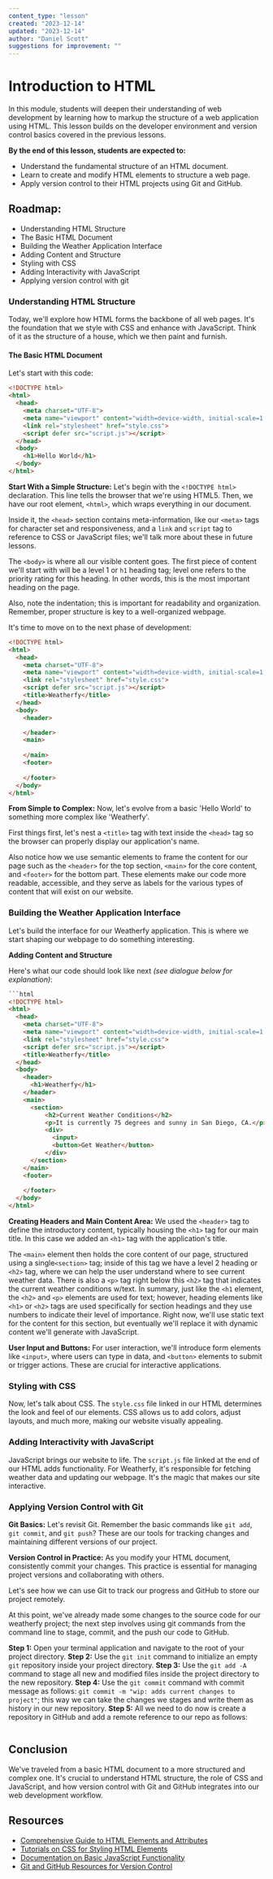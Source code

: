 ```yaml
---
content_type: "lesson"
created: "2023-12-14"
updated: "2023-12-14"
author: "Daniel Scott"
suggestions for improvement: ""
---
```


# Introduction to HTML

In this module, students will deepen their understanding of web development by learning how to markup the structure of a web application using HTML. This lesson builds on the developer environment and version control basics covered in the previous lessons.

**By the end of this lesson, students are expected to:**
- Understand the fundamental structure of an HTML document.
- Learn to create and modify HTML elements to structure a web page.
- Apply version control to their HTML projects using Git and GitHub.

## Roadmap:

- Understanding HTML Structure
- The Basic HTML Document
- Building the Weather Application Interface
- Adding Content and Structure
- Styling with CSS
- Adding Interactivity with JavaScript
- Applying version control with git

### Understanding HTML Structure
Today, we'll explore how HTML forms the backbone of all web pages. It's the foundation that we style with CSS and enhance with JavaScript. Think of it as the structure of a house, which we then paint and furnish.

#### The Basic HTML Document

Let's start with this code:

```html
<!DOCTYPE html>
<html>
  <head>
    <meta charset="UTF-8">
    <meta name="viewport" content="width=device-width, initial-scale=1.0">
    <link rel="stylesheet" href="style.css">
    <script defer src="script.js"></script>
  </head>
  <body>
    <h1>Hello World</h1>
  </body>
</html>
```

**Start With a Simple Structure:** 
  Let's begin with the `<!DOCTYPE html>` declaration. This line tells the browser that we're using HTML5. Then, we have our root element, `<html>`, which wraps everything in our document. 
  
  Inside it, the `<head>` section contains meta-information, like our `<meta>` tags for character set and responsiveness, and a `link` and `script` tag to reference to CSS or JavaScript files; we'll talk more about these in future lessons.
  
  The `<body>` is where all our visible content goes. The first piece of content we'll start with will be a level 1 or `h1` heading tag; level one refers to the priority rating for this heading. In other words, this is the most important heading on the page. 
  
  Also, note the indentation; this is important for readability and organization. Remember, proper structure is key to a well-organized webpage.
  
It's time to move on to the next phase of development:

```html
<!DOCTYPE html>
<html>
  <head>
    <meta charset="UTF-8">
    <meta name="viewport" content="width=device-width, initial-scale=1.0">
    <link rel="stylesheet" href="style.css">
    <script defer src="script.js"></script>
    <title>Weatherfy</title>
  </head>
  <body>
    <header>

    </header>
    <main>
      
    </main>
    <footer>
     
    </footer>
  </body>
</html>
```
**From Simple to Complex:** 
  Now, let's evolve from a basic 'Hello World' to something more complex like 'Weatherfy'.

  First things first, let's nest a `<title>` tag with text inside the `<head>` tag so the browser can properly display our application's name.
  
  Also notice how we use semantic elements to frame the content for our page such as the `<header>` for the top section, `<main>` for the core content, and `<footer>` for the bottom part. These elements make our code more readable, accessible, and they serve as labels for the various types of content that will exist on our website.

### Building the Weather Application Interface

Let's build the interface for our Weatherfy application. This is where we start shaping our webpage to do something interesting.

**Adding Content and Structure**

Here's what our code should look like next  _(see dialogue below for explanation)_:

```html
```html
<!DOCTYPE html>
<html>
  <head>
    <meta charset="UTF-8">
    <meta name="viewport" content="width=device-width, initial-scale=1.0">
    <link rel="stylesheet" href="style.css">
    <script defer src="script.js"></script>
    <title>Weatherfy</title>
  </head>
  <body>
    <header>
      <h1>Weatherfy</h1>
    </header>
    <main>
      <section>
          <h2>Current Weather Conditions</h2>
          <p>It is currently 75 degrees and sunny in San Diego, CA.</p>
          <div>
            <input>
            <button>Get Weather</button>
          </div>
      </section>
    </main>
    <footer>
     
    </footer>
  </body>
</html>
```

**Creating Headers and Main Content Area:** 
  We used the `<header>` tag to define the introductory content, typically housing the `<h1>` tag for our main title. In this case we added an `<h1>` tag with the application's title.
  
  The `<main>` element then holds the core content of our page, structured using a single`<section>` tag; inside of this tag we have a level 2 heading or `<h2>` tag, where we can help the user understand where to see current weather data. There is also a `<p>` tag right below this `<h2>` tag that indicates the current weather conditions w/text. In summary, just like the `<h1` element, the `<h2>` and `<p>` elements are used for text; however, heading elements like `<h1>` or `<h2>` tags are used specifically for section headings and they use numbers to indicate their level of importance. Right now, we'll use static text for the content for this section, but eventually we'll replace it with dynamic content we'll generate with JavaScript. 

**User Input and Buttons:** 
  For user interaction, we'll introduce form elements like `<input>`, where users can type in data, and `<button>` elements to submit or trigger actions. These are crucial for interactive applications.

### Styling with CSS
Now, let's talk about CSS. The `style.css` file linked in our HTML determines the look and feel of our elements. CSS allows us to add colors, adjust layouts, and much more, making our website visually appealing.

### Adding Interactivity with JavaScript
JavaScript brings our website to life. The `script.js` file linked at the end of our HTML adds functionality. For Weatherfy, it's responsible for fetching weather data and updating our webpage. It's the magic that makes our site interactive.

### Applying Version Control with Git

**Git Basics:** 
Let's revisit Git. Remember the basic commands like `git add`, `git commit`, and `git push`? These are our tools for tracking changes and maintaining different versions of our project.
  
**Version Control in Practice:** 
As you modify your HTML document, consistently commit your changes. This practice is essential for managing project versions and collaborating with others. 

Let's see how we can use Git to track our progress and GitHub to store our project remotely.

At this point, we've already made some changes to the source code for our weatherfy project; the next step involves using git commands from the command line to stage, commit, and the push our code to GitHub.

**Step 1:** Open your terminal application and navigate to the root of your project directory.
**Step 2:** Use the `git init` command to initialize an empty `git` repository inside your project directory.
**Step 3:** Use the `git add -A` command to stage all new and modified files inside the project directory to the new repository.
**Step 4:** Use the `git commit` command with commit message as follows: `git commit -m "wip: adds current changes to project"`; this way we can take the changes we stages and write them as history in our new repository.
**Step 5:** All we need to do now is create a repository in GitHub and add a remote reference to our repo as follows:

<!-- TODO: finish this section -->
```shell

```


## Conclusion
We've traveled from a basic HTML document to a more structured and complex one. It's crucial to understand HTML structure, the role of CSS and JavaScript, and how version control with Git and GitHub integrates into our web development workflow.

## Resources
- [Comprehensive Guide to HTML Elements and Attributes](https://www.w3schools.com/html/)
- [Tutorials on CSS for Styling HTML Elements](https://www.css-tricks.com/)
- [Documentation on Basic JavaScript Functionality](https://developer.mozilla.org/en-US/docs/Web/JavaScript)
- [Git and GitHub Resources for Version Control](https://github.com/git-guides/)

